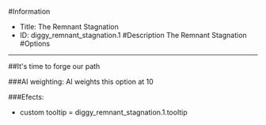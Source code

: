 #Information
 - Title: The Remnant Stagnation
 - ID: diggy_remnant_stagnation.1
#Description
The Remnant Stagnation
#Options

___
##It's time to forge our path

###AI weighting:
AI weights this option at 10


###Efects:<ul><li>custom tooltip = diggy_remnant_stagnation.1.tooltip</li></ul>
